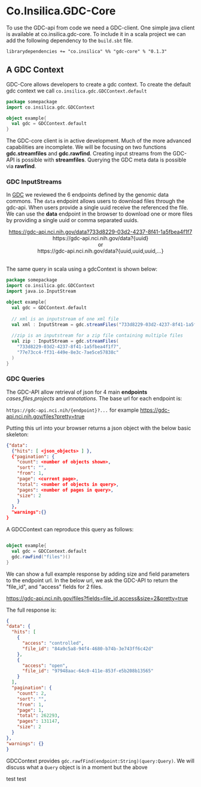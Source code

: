 # Co.Insilica.GDC-Core

  To use the GDC-api from code we need a GDC-client.  One simple java client is available at co.insilica.gdc-core.  To include it in a scala project we can add the following dependency to the `build.sbt` file.  

`librarydependencies += "co.insilica" %% "gdc-core" % "0.1.3"`



## A GDC Context
  GDC-Core allows developers to create a gdc context. To create the default gdc context we call `co.insilica.gdc.GDCContext.default`
  
  ```scala
  package somepackage
  import co.insilica.gdc.GDCContext
  
  object example{
    val gdc = GDCContext.default
  }
  ```
The GDC-core client is in active development.  Much of the more advanced capabilities are incomplete. We will be focusing on two functions **gdc.streamfiles** and **gdc.rawfind**. Creating input streams from the GDC-API is possible with **streamfiles**.  Querying the GDC meta data is possible via **rawfind**.

### GDC InputStreams
  In [GDC](gdc/0_gdc.md) we reviewed the 6 endpoints defined by the genomic data commons. The `data` endpoint allows users to download files through the gdc-api.  When users provide a single uuid receive the referenced the file. We can use the **data** endpoint in the browser to download one or more files by providing a single uuid or comma separated uuids. 
  
  <center>
  <a href=https://gdc-api.nci.nih.gov/data?733d8229-03d2-4237-8f41-1a5fbea4f1f7>https://gdc-api.nci.nih.gov/data?733d8229-03d2-4237-8f41-1a5fbea4f1f7</a><br/>
  https://gdc-api.nci.nih.gov/data?{uuid}<br/>
  or<br/>
  https://gdc-api.nci.nih.gov/data?{uuid,uuid,uuid,...}
  </center>
  <br/>

The same query in scala using a gdcContext is shown below:
  
  ```scala
  package somepackage
  import co.insilica.gdc.GDCContext
  import java.io.InputStream
  
  object example{
    val gdc = GDCContext.default
    
    // xml is an inputstream of one xml file
    val xml : InputStream = gdc.streamFiles("733d8229-03d2-4237-8f41-1a5fbea4f1f7")
    
    //zip is an inputstream for a zip file containing multiple files
    val zip : InputStream = gdc.streamFiles(
      "733d8229-03d2-4237-8f41-1a5fbea4f1f7",
      "77e73cc4-ff31-449e-8e3c-7ae5ce57838c"
    )
  }
  ```


### GDC Queries
  The GDC-API allow retrieval of json for 4 main **endpoints** *cases*,*files*,*projects* and *annotations*. The base url for each endpoint is:
  
  `https://gdc-api.nci.nih/{endpoint}?...` for example https://gdc-api.nci.nih.gov/files?pretty=true
  
  Putting this url into your browser returns a json object with the below basic skeleton:
  
  ```json
  {"data":
    {"hits": [ <json_objects> ] },
    {"pagination": {
      "count": <number of objects shown>, 
      "sort": "", 
      "from": 1, 
      "page": <current page>, 
      "total": <number of objects in query>, 
      "pages": <number of pages in query>, 
      "size": 2
      }
    },
    "warnings":{}
  }
  ```
  
  A GDCContext can reproduce this query as follows:
  ```scala
  
  object example{
    val gdc = GDCContext.default
    gdc.rawFind("files")()
  }
  ```
  
  We can show a full example response by adding size and field parameters to the endpoint url. In the below url, we ask the GDC-API to return the "file_id", and "access" fields for 2 files. 
  
  https://gdc-api.nci.nih.gov/files?fields=file_id,access&size=2&pretty=true 
  
  The full response is:
  
  ```json
  {
  "data": {
    "hits": [
      {
        "access": "controlled", 
        "file_id": "84a9c5a8-94f4-4680-b74b-3e743ff6c42d"
      }, 
      {
        "access": "open", 
        "file_id": "97948aac-64c0-411e-853f-e5b208b13565"
      }
    ], 
    "pagination": {
      "count": 2, 
      "sort": "", 
      "from": 1, 
      "page": 1, 
      "total": 262293, 
      "pages": 131147, 
      "size": 2
    }
  }, 
  "warnings": {}
}
```
  GDCContext provides `gdc.rawfFind(endpoint:String)(query:Query)`.  We will discuss what a `Query` object is in a moment but the above 
  
test test